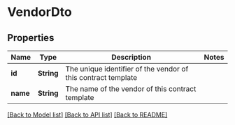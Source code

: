 # VendorDto

## Properties

Name | Type | Description | Notes
------------ | ------------- | ------------- | -------------
**id** | **String** | The unique identifier of the vendor of this contract template | 
**name** | **String** | The name of the vendor of this contract template | 

[[Back to Model list]](../README.md#documentation-for-models) [[Back to API list]](../README.md#documentation-for-api-endpoints) [[Back to README]](../README.md)


